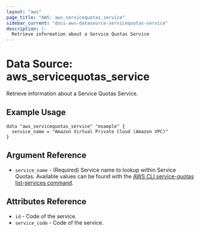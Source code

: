 ```yaml
---
layout: "aws"
page_title: "AWS: aws_servicequotas_service"
sidebar_current: "docs-aws-datasource-servicequotas-service"
description: |-
  Retrieve information about a Service Quotas Service
---
```


# Data Source: aws_servicequotas_service

Retrieve information about a Service Quotas Service.

## Example Usage

```hcl
data "aws_servicequotas_service" "example" {
  service_name = "Amazon Virtual Private Cloud (Amazon VPC)"
}
```

## Argument Reference

* `service_name` - (Required) Service name to lookup within Service Quotas. Available values can be found with the [AWS CLI service-quotas list-services command](https://docs.aws.amazon.com/cli/latest/reference/service-quotas/list-services.html).

## Attributes Reference

* `id` - Code of the service.
* `service_code` - Code of the service.
